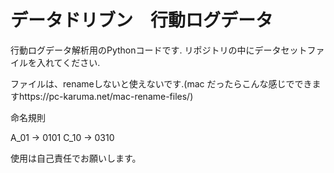 # データドリブン　行動ログデータ

行動ログデータ解析用のPythonコードです.
リポジトリの中にデータセットファイルを入れてください.


ファイルは、renameしないと使えないです.(mac だったらこんな感じでできますhttps://pc-karuma.net/mac-rename-files/)

命名規則

A_01 → 0101
C_10 → 0310

使用は自己責任でお願いします。

